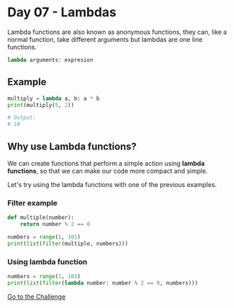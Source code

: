 # Day 07 - Lambdas

Lambda functions are also known as anonymous functions, they can, like a normal function, take different arguments but lambdas are one line functions.

```python
lambda arguments: expresion
```

## Example

```python
multiply = lambda a, b: a * b
print(multiply(5, 2))

# Output:
# 10
```

## Why use Lambda functions?

We can create functions that perform a simple action using **lambda functions**, so that we can make our code more compact and simple.

Let's try using the lambda functions with one of the previous examples.

### Filter example

```python
def multiple(number):
    return number % 2 == 0

numbers = range(1, 101)
print(list(filter(multiple, numbers)))
```

### Using lambda function

```python
numbers = range(1, 101)
print(list(filter(lambda number: number % 2 == 0, numbers)))
```

[Go to the Challenge](exercise.py)